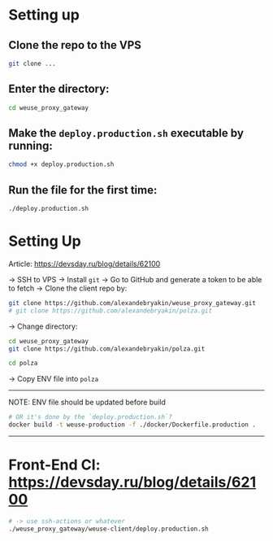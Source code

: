 # Setting up

## Clone the repo to the VPS

```bash
git clone ...
```

## Enter the directory:

```bash
cd weuse_proxy_gateway
```

## Make the `deploy.production.sh` executable by running:

```bash
chmod +x deploy.production.sh
```

## Run the file for the first time:

```bash
./deploy.production.sh
```

<!--  -->

# Setting Up

Article: https://devsday.ru/blog/details/62100

-> SSH to VPS
-> Install `git`
-> Go to GitHub and generate a token to be able to fetch
-> Clone the client repo by:

```bash
git clone https://github.com/alexandebryakin/weuse_proxy_gateway.git
# git clone https://github.com/alexandebryakin/polza.git
```

-> Change directory:

```bash
cd weuse_proxy_gateway
git clone https://github.com/alexandebryakin/polza.git

cd polza
```

-> Copy ENV file into `polza`

---

NOTE: ENV file should be updated before build

```bash
# OR it's done by the `deploy.production.sh`?
docker build -t weuse-production -f ./docker/Dockerfile.production .
```

---

# Front-End CI: https://devsday.ru/blog/details/62100

```bash
# -> use ssh-actions or whatever
./weuse_proxy_gateway/weuse-client/deploy.production.sh
```
